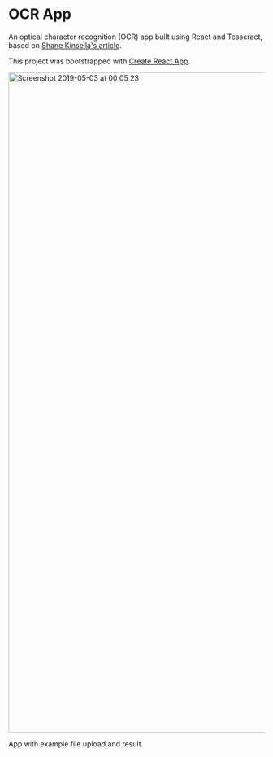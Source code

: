 # OCR App

An optical character recognition (OCR) app built using React and Tesseract, based on [Shane Kinsella's article](https://medium.com/panya-studio-engineering/eliminating-manual-data-entry-using-ocr-to-convert-images-to-text-tesseract-js-react-1099d20a4f4).

This project was bootstrapped with [Create React App](https://github.com/facebook/create-react-app).

<img width="1297" alt="Screenshot 2019-05-03 at 00 05 23" src="https://user-images.githubusercontent.com/25869284/57112263-34ebac80-6d37-11e9-921b-30a62261997c.png">

App with example file upload and result.